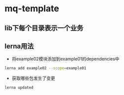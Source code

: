 # mq-template

## lib下每个目录表示一个业务

## lerna用法
- 将example02模块添加到example01的dependencies中
```bash
lerna add example02 --scope=example01   
```
- 获取哪些包发生了变更
```bash
lerna updated
```